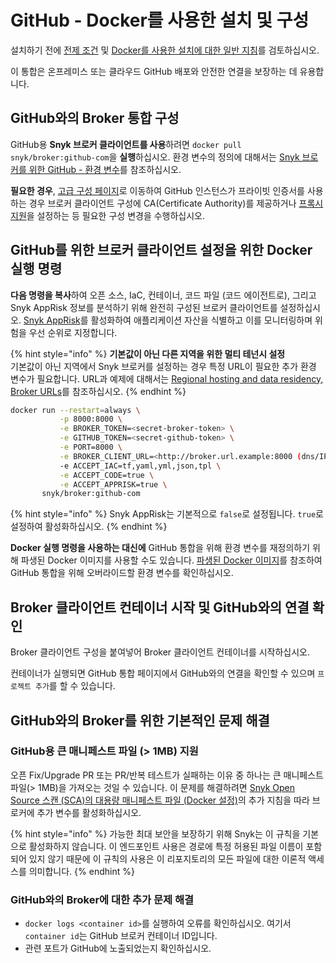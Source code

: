 # GitHub - Docker를 사용한 설치 및 구성

설치하기 전에 [전제 조건](./) 및 [Docker를 사용한 설치에 대한 일반 지침](../install-and-configure-broker-using-docker.md)를 검토하십시오.

이 통합은 온프레미스 또는 클라우드 GitHub 배포와 안전한 연결을 보장하는 데 유용합니다.

## GitHub와의 Broker 통합 구성

GitHub용 **Snyk 브로커 클라이언트를 사용**하려면 `docker pull snyk/broker:github-com`을 **실행**하십시오. 환경 변수의 정의에 대해서는 [Snyk 브로커를 위한 GitHub - 환경 변수](github-environment-variables-for-snyk-broker.md)를 참조하십시오.

**필요한 경우**, [고급 구성 페이지](../advanced-configuration-for-snyk-broker-docker-installation/)로 이동하여 GitHub 인스턴스가 프라이빗 인증서를 사용하는 경우 브로커 클라이언트 구성에 CA(Certificate Authority)를 제공하거나 [프록시 지원](../advanced-configuration-for-snyk-broker-docker-installation/proxy-support-with-docker.md)을 설정하는 등 필요한 구성 변경을 수행하십시오.

## GitHub를 위한 브로커 클라이언트 설정을 위한 Docker 실행 명령

**다음 명령을 복사**하여 오픈 소스, IaC, 컨테이너, 코드 파일 (코드 에이전트로), 그리고 Snyk AppRisk 정보를 분석하기 위해 완전히 구성된 브로커 클라이언트를 설정하십시오. [Snyk AppRisk](../../../../scan-with-snyk/snyk-apprisk/)를 활성화하여 애플리케이션 자산을 식별하고 이를 모니터링하며 위험을 우선 순위로 지정합니다.

{% hint style="info" %}
**기본값이 아닌 다른 지역을 위한 멀티 테넌시 설정**\
기본값이 아닌 지역에서 Snyk 브로커를 설정하는 경우 특정 URL이 필요한 추가 환경 변수가 필요합니다. URL과 예제에 대해서는 [Regional hosting and data residency, Broker URLs](https://docs.snyk.io/working-with-snyk/regional-hosting-and-data-residency#broker-urls)를 참조하십시오.
{% endhint %}

```bash
docker run --restart=always \
           -p 8000:8000 \
           -e BROKER_TOKEN=<secret-broker-token> \
           -e GITHUB_TOKEN=<secret-github-token> \
           -e PORT=8000 \
           -e BROKER_CLIENT_URL=<http://broker.url.example:8000 (dns/IP:port)> \
           -e ACCEPT_IAC=tf,yaml,yml,json,tpl \
           -e ACCEPT_CODE=true \
           -e ACCEPT_APPRISK=true \ 
       snyk/broker:github-com
```

{% hint style="info" %}
Snyk AppRisk는 기본적으로 `false`로 설정됩니다. `true`로 설정하여 활성화하십시오.
{% endhint %}

**Docker 실행 명령을 사용하는 대신에** GitHub 통합을 위해 환경 변수를 재정의하기 위해 파생된 Docker 이미지를 사용할 수도 있습니다. [파생된 Docker 이미지](../derived-docker-images-for-broker-client-integrations-and-container-registry-agent.md)를 참조하여 GitHub 통합을 위해 오버라이드할 환경 변수를 확인하십시오.

## Broker 클라이언트 컨테이너 시작 및 GitHub와의 연결 확인

Broker 클라이언트 구성을 붙여넣어 Broker 클라이언트 컨테이너를 시작하십시오.

컨테이너가 실행되면 GitHub 통합 페이지에서 GitHub와의 연결을 확인할 수 있으며 `프로젝트 추가`를 할 수 있습니다.

## GitHub와의 Broker를 위한 기본적인 문제 해결

### **GitHub용 큰 매니페스트 파일 (> 1MB) 지원**

오픈 Fix/Upgrade PR 또는 PR/반복 테스트가 실패하는 이유 중 하나는 큰 매니페스트 파일(> 1MB)을 가져오는 것일 수 있습니다. 이 문제를 해결하려면 [Snyk Open Source 스캔 (SCA)의 대용량 매니페스트 파일 (Docker 설정)](https://docs.snyk.io/enterprise-setup/snyk-broker/install-and-configure-snyk-broker/advanced-configuration-for-snyk-broker-docker-installation/snyk-open-source-scans-sca-of-large-manifest-files-docker-setup)의 추가 지침을 따라 브로커에 추가 변수를 활성화하십시오.

{% hint style="info" %}
가능한 최대 보안을 보장하기 위해 Snyk는 이 규칙을 기본으로 활성화하지 않습니다. 이 엔드포인트 사용은 경로에 특정 허용된 파일 이름이 포함되어 있지 않기 때문에 이 규칙의 사용은 이 리포지토리의 모든 파일에 대한 이론적 액세스를 의미합니다.
{% endhint %}

### **GitHub와의 Broker에 대한 추가 문제 해결**

* `docker logs <container id>`를 실행하여 오류를 확인하십시오. 여기서 `container id`는 GitHub 브로커 컨테이너 ID입니다.
* 관련 포트가 GitHub에 노출되었는지 확인하십시오.
